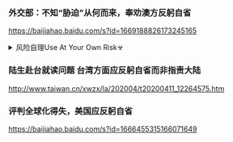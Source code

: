 ### 外交部：不知“胁迫”从何而来，奉劝澳方反躬自省
https://baijiahao.baidu.com/s?id=1669188826173245165

<details><summary>风险自理Use At Your Own Risk☣</summary>

### 我g对澳洲牛肉与大麦采取进口限制，食品安全重于泰山
https://new.qq.com/omn/20200513/20200513A0AYQ800.html

### zg暂停进口4家澳大利亚企业牛肉产品 澳大利亚急了求对话
http://finance.sina.com.cn/china/gncj/2020-05-13/doc-iirczymk1443762.shtml

### zg连发旅游禁令留学预警，引发中澳多项产业经济震动
http://baijiahao.baidu.com/s?id=1669064058122896965

### 如此双标？澳大利亚说zg对大麦加税是报复，看看是谁先开第一枪
https://baijiahao.baidu.com/s?id=1668102426975543961&wfr=spider

</details>

### 陆生赴台就读问题 台湾方面应反躬自省而非指责大陆
http://www.taiwan.cn/xwzx/la/202004/t20200411_12264575.htm

### 评判全球化得失，美国应反躬自省
https://baijiahao.baidu.com/s?id=1666455315166071649
